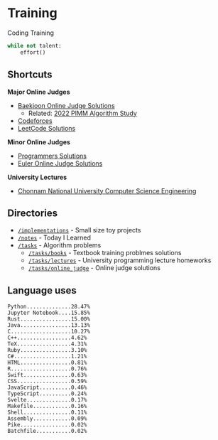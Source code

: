 # Training
Coding Training

```python
while not talent:
    effort()
```

## Shortcuts
**Major Online Judges**
* [Baekjoon Online Judge Solutions](./tasks/online_judge/baekjoon/)
  * Related: [2022 PIMM Algorithm Study](https://github.com/rootachieve/Algorithm-study)
* [Codeforces](./tasks/online_judge/codeforces/)
* [LeetCode Solutions](./tasks/online_judge/leetcode/)

**Minor Online Judges**
* [Programmers Solutions](./tasks/online_judge/programmers)
* [Euler Online Judge Solutions](./tasks/online_judge/euleroj)

**University Lectures**
* [Chonnam National University Computer Science Engineering](./tasks/lectures/jnu/)

## Directories
* [`/implementations`](./implementations/) - Small size toy projects
* [`/notes`](./notes/) - Today I Learned
* [`/tasks`](./tasks/) - Algorithm problems
  * [`/tasks/books`](./tasks/books/) - Textbook training problmes solutions
  * [`/tasks/lectures`](./tasks/lectures/) - University programming lecture homeworks
  * [`/tasks/online_judge`](./tasks/online_judge/) - Online judge solutions

## Language uses
```
Python..............28.47%
Jupyter Notebook....15.85%
Rust................15.00%
Java................13.13%
C...................10.27%
C++.................4.62%
TeX.................4.31%
Ruby................3.10%
C#..................1.21%
HTML................0.81%
R...................0.76%
Swift...............0.63%
CSS.................0.59%
JavaScript..........0.46%
TypeScript..........0.24%
Svelte..............0.17%
Makefile............0.16%
Shell...............0.11%
Assembly............0.09%
Pike................0.02%
Batchfile...........0.02%
```
